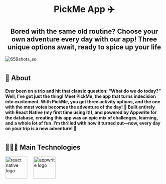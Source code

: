 <h1 align=center style="color: "DarkSlateBlue">PickMe App ✈️</h1>
<h2 align="center">Bored with the same old routine? Choose your own adventure every day with our app! Three unique options await, ready to spice up your life</h2>

![659shots_so](https://github.com/user-attachments/assets/12a573aa-af52-4431-bd84-a9224a4800c7)

# <h2 align="left"> 🚀 About </h2>

<h4>Ever been on a trip and hit that classic question: “What do we do today?” Well, I’ve got just the thing! Meet PickMe, the app that turns indecision into excitement. With PickMe, you get three activity options, and the one with the most votes becomes the adventure of the day! 🎉 Built entirely with React Native (my first time using it!), and powered by Appwrite for the database, creating this app was an epic mix of challenges, learning, and a whole lot of fun. I’m thrilled with how it turned out—now, every day on your trip is a new adventure! 🚀</h4>

# <h2 align="left"> 👩🏻‍💻 Main Technologies </h2>

<div align="left">
  <img src="https://res.cloudinary.com/dmpxijzou/image/upload/v1726228869/react-native-1_had7i2.svg" height="70" alt="react native logo"  />
  <img width="12" />
  <img src="https://cdn.jsdelivr.net/gh/devicons/devicon@latest/icons/appwrite/appwrite-original-wordmark.svg" height="70" alt="appwrite logo"  />
  <img width="12" />
</div>


